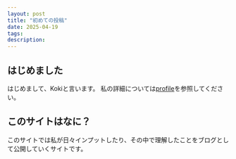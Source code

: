 ```yaml
---
layout: post
title: "初めての投稿"
date: 2025-04-19
tags:
description:
---
```

## はじめました

はじめまして、Kokiと言います。
私の詳細については[profile](https://kokilabo.github.io/koki-labo/profile/)を参照してください。

## このサイトはなに？
このサイトでは私が日々インプットしたり、その中で理解したことをブログとして公開していくサイトです。